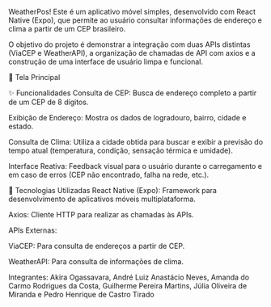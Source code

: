 WeatherPos!
Este é um aplicativo móvel simples, desenvolvido com React Native (Expo), que permite ao usuário consultar informações de endereço e clima a partir de um CEP brasileiro.

O objetivo do projeto é demonstrar a integração com duas APIs distintas (ViaCEP e WeatherAPI), a organização de chamadas de API com axios e a construção de uma interface de usuário limpa e funcional.

📱 Tela Principal

✨ Funcionalidades
Consulta de CEP: Busca de endereço completo a partir de um CEP de 8 dígitos.

Exibição de Endereço: Mostra os dados de logradouro, bairro, cidade e estado.

Consulta de Clima: Utiliza a cidade obtida para buscar e exibir a previsão do tempo atual (temperatura, condição, sensação térmica e umidade).

Interface Reativa: Feedback visual para o usuário durante o carregamento e em caso de erros (CEP não encontrado, falha na rede, etc.).



🚀 Tecnologias Utilizadas
React Native (Expo): Framework para desenvolvimento de aplicativos móveis multiplataforma.


Axios: Cliente HTTP para realizar as chamadas às APIs.

APIs Externas:

ViaCEP: Para consulta de endereços a partir de CEP.

WeatherAPI: Para consulta de informações de clima.

Integrantes: 
Akira Ogassavara, 
André Luiz Anastácio Neves, 
Amanda do Carmo Rodrigues da Costa, 
Guilherme Pereira Martins, 
Júlia Oliveira de Miranda e
Pedro Henrique de Castro Tirado

